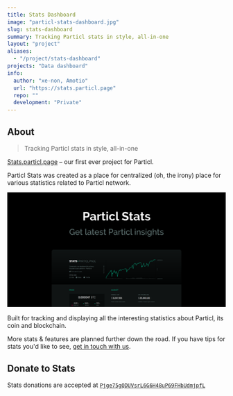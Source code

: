```yaml
---
title: Stats Dashboard
image: "particl-stats-dashboard.jpg"
slug: stats-dashboard
summary: Tracking Particl stats in style, all-in-one
layout: "project"
aliases:
  - "/project/stats-dashboard"
projects: "Data dashboard"
info:
  author: "xe-non, Amotio"
  url: "https://stats.particl.page"
  repo: ""
  development: "Private"
---
```


## About

> Tracking Particl stats in style, all-in-one

[Stats.particl.page](https://stats.particl.page) &ndash; our first ever project for Particl.

Particl Stats was created as a place for centralized (oh, the irony) place for various statistics related to Particl network.

[![Particl.page Stats](/images/projects/stats.png)](https://stats.particl.page)

Built for tracking and displaying all the interesting statistics about Particl, its coin and blockchain.

More stats & features are planned further down the road. If you have tips for stats you'd like to see, [get in touch with us](/about).


## Donate to Stats

Stats donations are accepted at [`Pjge75gQDUVsrL6G6H48uP69FHbUdmjpfL`](https://explorer.particl.io/address/Pjge75gQDUVsrL6G6H48uP69FHbUdmjpfL)